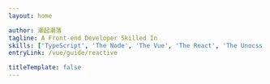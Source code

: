 ```yaml
---
layout: home

author: 潮起潮落
tagline: A Front-end Developer Skilled In
skills: ['TypeScript', 'The Node', 'The Vue', 'The React', 'The Unocss']
entryLink: /vue/guide/reactive

titleTemplate: false
---
```

